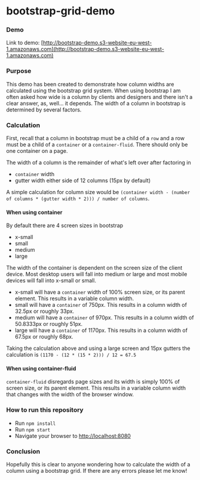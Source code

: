 # bootstrap-grid-demo

### Demo
Link to demo: [http://bootstrap-demo.s3-website-eu-west-1.amazonaws.com](http://bootstrap-demo.s3-website-eu-west-1.amazonaws.com)

### Purpose
This demo has been created to demonstrate how column widths are calculated using the bootstrap grid system. When using bootstrap I am often asked how wide is a column by clients and designers and there isn't a clear answer, as, well... it depends. The width of a column in bootstrap is determined by several factors.

### Calculation
First, recall that a column in bootstrap must be a child of a `row` and a row must be a child of a `container` or a `container-fluid`. There should only be one container on a page.

The width of a column is the remainder of what's left over after factoring in

* `container` width
* gutter width either side of 12 columns (15px by default)

A simple calculation for column size would be `(container width - (number of columns * (gutter width * 2))) / number of columns`.

#### When using container
By default there are 4 screen sizes in bootstrap

* x-small
* small
* medium
* large

The width of the container is dependent on the screen size of the client device. Most desktop users will fall into medium or large and most mobile devices will fall into x-small or small.

* x-small will have a `container` width of 100% screen size, or its parent element. This results in a variable column width.
* small will have a `container` of 750px. This results in a column width of 32.5px or roughly 33px.
* medium will have a `container` of 970px. This results in a column width of 50.8333px or roughly 51px.
* large will have a `container` of 1170px. This results in a column width of 67.5px or roughly 68px.

Taking the calculation above and using a large screen and 15px gutters the calculation is `(1170 - (12 * (15 * 2))) / 12 = 67.5`

#### When using container-fluid
`container-fluid` disregards page sizes and its width is simply 100% of screen size, or its parent element. This results in a variable column width that changes with the width of the browser window.

### How to run this repository

* Run `npm install`
* Run `npm start`
* Navigate your browser to [http://localhost:8080](http://localhost:8080)

### Conclusion
Hopefully this is clear to anyone wondering how to calculate the width of a column using a bootstrap grid. If there are any errors please let me know!
